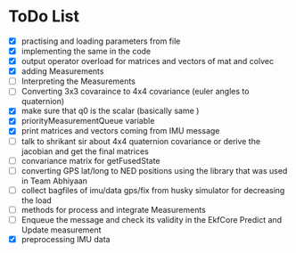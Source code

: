 # ToDo List

- [x] practising and loading parameters from file
- [x] implementing the same in the code
- [x] output operator overload for matrices and vectors of mat and colvec
- [x] adding Measurements
- [ ] Interpreting the Measurements
- [ ] Converting 3x3 covaraince to 4x4 covariance (euler angles to quaternion)
- [x] make sure that q0 is the scalar (basically same )
- [x] priorityMeasurementQueue variable
- [x] print matrices and vectors coming from IMU message
- [ ] talk to shrikant sir about 4x4 quaternion covariance or derive the jacobian and get the final matrices
- [ ] convariance matrix for getFusedState
- [ ] converting GPS lat/long to NED positions using the library that was used in Team Abhiyaan
- [ ] collect bagfiles of imu/data gps/fix from husky simulator for decreasing the load
- [ ] methods for process and integrate Measurements
- [ ] Enqueue the message and check its validity in the EkfCore Predict and Update measurement
- [x] preprocessing IMU data
